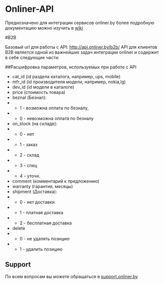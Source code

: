 Onliner-API
=============

Преднозначено для интеграции сервисов onliner.by
более подробную документацию можно изучить в [wiki](http://wiki.github.com/shemerey/Onliner-API/)

#B2B

Базовый url для работы с API: http://api.onliner.by/b2b/
API для клиентов B2B является одной из важнейших задач интеграции onliner и содержит в себе следующие части: 

##Расшифровка параметров, используемых при работе с API

* cat_id (id раздела каталога, например, ups, mobile)
* mfr_id (id производителя модели, например, nokia,lg)
* dev_id (id модели в каталоге)
* price (стоимость товара)
* beznal (Безнал):
* * 1 - возможна оплата по безналу,
* * 0 - невозможна оплата по безналу
* on_stock (на складе):
* * 0 - нет
* * 1 - заказ
* * 2 - склад
* * 3 - спец
* * 4 - уточн.
* comment (комментарий к предложению)
* warranty (гарантия, месяцы)
* shipment (Доставка):
* * 0 - нет доставки
* * 1 - платная доставка
* * 2 - бесплатная доставка
* delete
* * 0 - не удалять позицию
* * 1 - удалить позицию


Support
-------

По всем вопросам вы можете обращаться в [support.onliner.by](http://support.onliner.by/)


